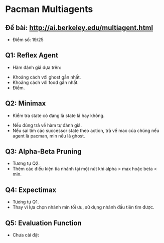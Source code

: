 # Pacman Multiagents
## Đề bài: http://ai.berkeley.edu/multiagent.html
- Điểm số: 19/25
## Q1: Reflex Agent
- Hàm đánh giá dựa trên: 
 + Khoảng cách với ghost gần nhất.
 + Khoảng cách với food gần nhất.
 + Điểm.
## Q2: Minimax
- Kiểm tra state có đang là state lá hay không.
 + Nếu đúng trả về hàm tự đánh giá.
 + Nếu sai tìm các successor state theo action, trả về max của chúng nếu agent là pacman, min nếu là ghost.
## Q3: Alpha-Beta Pruning
- Tương tự Q2.
- Thêm các điều kiện tỉa nhánh tại một nút khi alpha > max hoặc beta < min.
## Q4: Expectimax
- Tương tự Q1.
- Thay vì lựa chọn nhánh min tối ưu, sử dụng nhánh đầu tiên tìm được.
## Q5: Evaluation Function
- Chưa cài đặt
